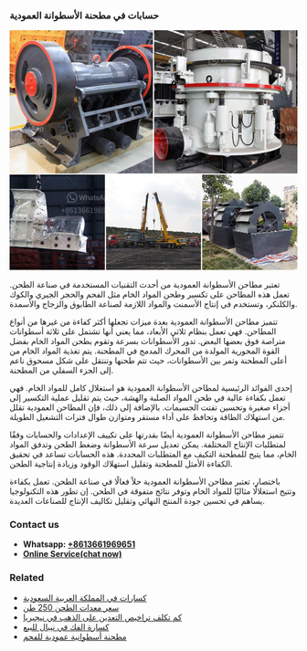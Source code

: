 <h3>حسابات في مطحنة الأسطوانة العمودية</h3><img src='1701850853.jpg' alt=''><p>تعتبر مطاحن الأسطوانة العمودية من أحدث التقنيات المستخدمة في صناعة الطحن. تعمل هذه المطاحن على تكسير وطحن المواد الخام مثل الفحم والحجر الجيري والكوك والكلنكر، وتستخدم في إنتاج الأسمنت والمواد اللازمة لصناعة الطابوق والزجاج والأسمدة.</p><p>تتميز مطاحن الأسطوانة العمودية بعدة ميزات تجعلها أكثر كفاءة من غيرها من أنواع المطاحن. فهي تعمل بنظام ثلاثي الأبعاد، مما يعني أنها تشتمل على ثلاثة أسطوانات متراصة فوق بعضها البعض. تدور الأسطوانات بسرعة وتقوم بطحن المواد الخام بفضل القوة المحورية المولدة من المحرك المدمج في المطحنة. يتم تغذية المواد الخام من أعلى المطحنة وتمر بين الأسطوانات، حيث تتم طحنها وتنتقل على شكل مسحوق ناعم إلى الجزء السفلي من المطحنة.</p><p>إحدى الفوائد الرئيسية لمطاحن الأسطوانة العمودية هو استغلال كامل للمواد الخام. فهي تعمل بكفاءة عالية في طحن المواد الصلبة والهشة، حيث يتم تقليل عملية التكسير إلى أجزاء صغيرة وتحسين تفتت الجسيمات. بالإضافة إلى ذلك، فإن المطاحن العمودية تقلل من استهلاك الطاقة وتحافظ على أداء مستقر ومتوازن طوال فترات التشغيل الطويلة.</p><p>تتميز مطاحن الأسطوانة العمودية أيضًا بقدرتها على تكييف الإعدادات والحسابات وفقًا لمتطلبات الإنتاج المختلفة. يمكن تعديل سرعة الأسطوانة وضغط الطحن وتدفق المواد الخام، مما يتيح للمطحنة التكيف مع المتطلبات المحددة. هذه الحسابات تساعد في تحقيق الكفاءة الأمثل للمطحنة وتقليل استهلاك الوقود وزيادة إنتاجية الطحن.</p><p>باختصار، تعتبر مطاحن الأسطوانة العمودية حلاً فعالًا في صناعة الطحن. تعمل بكفاءة وتتيح استغلالًا مثاليًا للمواد الخام وتوفر نتائج متفوقة في الطحن. إن تطور هذه التكنولوجيا يساهم في تحسين جودة المنتج النهائي وتقليل تكاليف الإنتاج للصناعات العديدة.</p><h3>Contact us</h3><ul><li><strong>Whatsapp:&nbsp;<a href="https://wa.me/8613661969651">+8613661969651</a></strong></li><li><a href="https://swt.shibang-china.com/?git&amp;zhl&amp;حسابات في مطحنة الأسطوانة العمودية"><strong>Online Service(chat now)</strong></a></li></ul><h3>Related</h3><ul><li><a href='كسارات في المملكة العربية السعودية.md'>كسارات في المملكة العربية السعودية</a></li><li><a href='سعر معدات الطحن 250 طن.md'>سعر معدات الطحن 250 طن</a></li><li><a href='كم تكلف تراخيص التعدين على الذهب في نيجيريا.md'>كم تكلف تراخيص التعدين على الذهب في نيجيريا</a></li><li><a href='كسارة الفك في نيبال للبيع.md'>كسارة الفك في نيبال للبيع</a></li><li><a href='مطحنة أسطوانية عمودية للفحم.md'>مطحنة أسطوانية عمودية للفحم</a></li></ul>